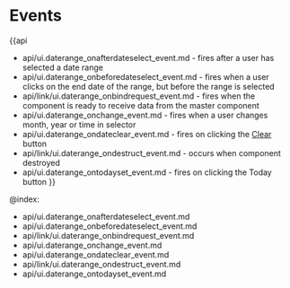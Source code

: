 Events
=======

{{api
- api/ui.daterange_onafterdateselect_event.md - fires after a user has selected a date range
- api/ui.daterange_onbeforedateselect_event.md - fires when a user clicks on the end date of the range, but before the range is selected
- api/link/ui.daterange_onbindrequest_event.md - fires when the component is ready to receive data from the master component
- api/ui.daterange_onchange_event.md - fires when a user changes month, year or time in selector
- api/ui.daterange_ondateclear_event.md - fires on clicking the [Clear]() button
- api/link/ui.daterange_ondestruct_event.md - occurs when component destroyed
- api/ui.daterange_ontodayset_event.md - fires on clicking the Today button
}}

@index:
- api/ui.daterange_onafterdateselect_event.md
- api/ui.daterange_onbeforedateselect_event.md
- api/link/ui.daterange_onbindrequest_event.md
- api/ui.daterange_onchange_event.md
- api/ui.daterange_ondateclear_event.md
- api/link/ui.daterange_ondestruct_event.md
- api/ui.daterange_ontodayset_event.md



